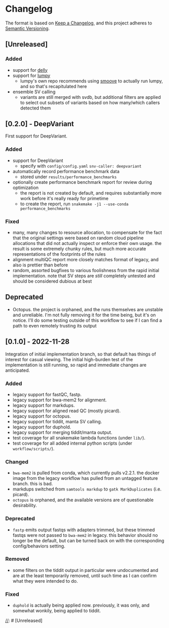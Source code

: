 # Changelog

The format is based on [Keep a Changelog](https://keepachangelog.com/en/1.0.0/),
and this project adheres to [Semantic Versioning](https://semver.org/spec/v2.0.0.html).

## [Unreleased]

### Added

- support for [delly](https://github.com/dellytools/delly)
- support for [lumpy](https://github.com/arq5x/lumpy-sv)
  - lumpy's own repo recommends using [smoove](https://github.com/brentp/smoove) to actually run lumpy, and so that's recapitulated here
- ensemble SV calling
  - variants are still merged with svdb, but additional filters are applied to select out subsets of variants based on how many/which callers detected them

## [0.2.0] - DeepVariant

First support for DeepVariant.

### Added

- support for DeepVariant
  - specify with `config/config.yaml` `snv-caller: deepvariant`
- automatically record performance benchmark data
  - stored under `results/performance_benchmarks`
- optionally create performance benchmark report for review during optimization
  - the report is not created by default, and requires substantially more work
    before it's really ready for primetime
  - to create the report, run `snakemake -j1 --use-conda performance_benchmarks`

### Fixed

- many, many changes to resource allocation, to compensate for the fact that the original
  settings were based on random cloud pipeline allocations that did not actually inspect or
  enforce their own usage. the result is some extremely chunky rules, but much more accurate
  representations of the footprints of the rules
- alignment multiQC report more closely matches format of legacy, and also is prettier than before
- random, assorted bugfixes to various foolishness from the rapid initial implementation. note
  that SV steps are _still_ completely untested and should be considered dubious at best

## Deprecated

- Octopus. the project is orphaned, and the runs themselves are unstable and unreliable. I'm
  not fully removing it for the time being,
  but it's on notice. I'll do some testing outside of this workflow
  to see if I can find a path to even remotely trusting its output

## [0.1.0] - 2022-11-28

Integration of initial implementation branch, so that default has things of interest for casual viewing.
The initial high-burden test of the implementation is still running, so rapid and immediate changes
are anticipated.

### Added

- legacy support for fastQC, fastp.
- legacy support for bwa-mem2 for alignment.
- legacy support for markdups.
- legacy support for aligned read QC (mostly picard).
- legacy support for octopus.
- legacy support for tiddit, manta SV calling.
- legacy support for duphold.
- legacy support for merging tiddit/manta output.
- test coverage for all snakemake lambda functions (under `lib/`).
- test coverage for all added internal python scripts (under `workflow/scripts/`).

### Changed

- `bwa-mem2` is pulled from conda, which currently pulls v2.2.1. the docker image
  from the legacy workflow has pulled from an untagged feature branch. this is bad.
- markdups switched from `samtools markdup` to `gatk MarkDuplicates` (i.e. picard).
- `octopus` is orphaned, and the available versions are of questionable desirability.




### Deprecated

- `fastp` emits output fastqs with adapters trimmed, but these trimmed fastqs were not passed to `bwa-mem2` in legacy.
  this behavior should no longer be the default, but can be turned back on with the corresponding config/behaviors setting.

### Removed

- some filters on the tiddit output in particular were undocumented and are at the least temporarily removed,
  until such time as I can confirm what they were intended to do.

### Fixed

- `duphold` is actually being applied now. previously, it was only, and somewhat wonkily,
  being applied to tiddit.


[//]: # [Unreleased]

[//]: # (- Added)
[//]: # (- Changed)
[//]: # (- Deprecated)
[//]: # (- Removed)
[//]: # (- Fixed)
[//]: # (- Security)
